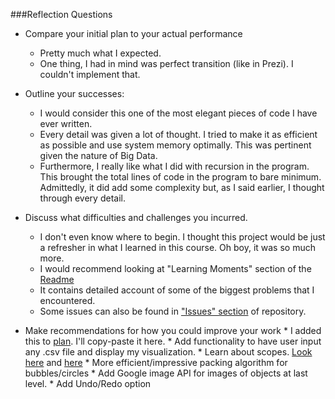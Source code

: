###Reflection Questions
* Compare your initial plan to your actual performance
    * Pretty much what I expected.
    * One thing, I had in mind was perfect transition (like in Prezi). I couldn't implement that. 
  
* Outline your successes:
     * I would consider this one of the most elegant pieces of code I have ever written. 
     * Every detail was given a lot of thought. I tried to make it as efficient as possible and use system memory optimally. This was pertinent given the nature of Big Data. 
     * Furthermore, I really like what I did with recursion in the program. This brought the total lines of code in the program to bare minimum. Admittedly, it did add some complexity but, as I said earlier, I thought through every detail.
* Discuss what difficulties and challenges you incurred.
     * I don't even know where to begin. I thought this project would be just a refresher in what I learned in this course. Oh boy, it was so much more.
     * I would recommend looking at "Learning Moments" section of the [Readme](https://github.com/NikhilRO/Grade12_Assignments/blob/master/Culminating/README.md)
     * It contains detailed account of some of the biggest problems that I encountered. 
     * Some issues can also be found in ["Issues" section](https://github.com/NikhilRO/Grade12_Assignments/issues?q=is%3Aissue+is%3Aclosed) of repository.
* Make recommendations for how you could improve your work
       * I added this to [plan](https://github.com/NikhilRO/Grade12_Assignments/blob/master/Culminating/PLAN.md). I'll copy-paste it here. 
       * Add functionality to have user input any .csv file and display my visualization.
       * Learn about scopes. [Look here](https://github.com/NikhilRO/Grade12_Assignments/blob/248d54c325459fa6dc71486d87e57a75be49954c/Culminating/Bubble.js#L1) and [here](https://github.com/NikhilRO/Grade12_Assignments/blob/248d54c325459fa6dc71486d87e57a75be49954c/Culminating/README.md)
       * More efficient/impressive packing algorithm for bubbles/circles
       * Add Google image API for images of objects at last level. 
       * Add Undo/Redo option


